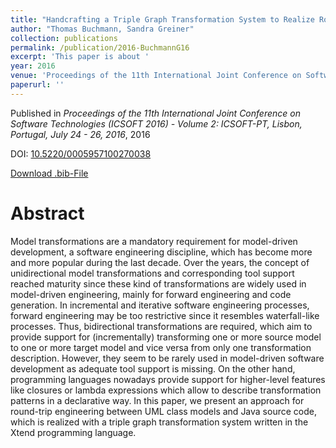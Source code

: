 ```yaml
---
title: "Handcrafting a Triple Graph Transformation System to Realize Round-trip Engineering Between UML Class Models and Java Source Code"
author: "Thomas Buchmann, Sandra Greiner"
collection: publications
permalink: /publication/2016-BuchmannG16
excerpt: 'This paper is about '
year: 2016
venue: 'Proceedings of the 11th International Joint Conference on Software Technologies (ICSOFT 2016) - Volume 2: ICSOFT-PT, Lisbon, Portugal, July 24 - 26, 2016'
paperurl: ''
---
```


Published in *Proceedings of the 11th International Joint Conference on Software Technologies (ICSOFT 2016) - Volume 2: ICSOFT-PT, Lisbon, Portugal, July 24 - 26, 2016*, 2016

DOI: [10.5220/0005957100270038](https://doi.org/10.5220/0005957100270038)

[Download .bib-File](https://tbuchmann.github.io/files/BuchmannG16.bib)

Abstract
=====

Model transformations are a mandatory requirement for model-driven development, a software engineering discipline, which has become more and more popular during the last decade. Over the years, the concept of unidirectional model transformations and corresponding tool support reached maturity since these kind of transformations are widely used in model-driven engineering, mainly for forward engineering and code generation. In incremental and iterative software engineering processes, forward engineering may be too restrictive since it resembles waterfall-like processes. Thus, bidirectional transformations are required, which aim to provide support for (incrementally) transforming one or more source model to one or more target model and vice versa from only one transformation description.  However, they seem to be rarely used in model-driven software development as adequate tool support is missing. On the other hand, programming languages nowadays provide support for higher-level features like closures or lambda expressions which allow to describe transformation patterns in a declarative way.  In this paper, we present an approach for round-trip engineering between UML class models and Java source code, which is realized with a triple graph transformation system written in the Xtend programming language. 